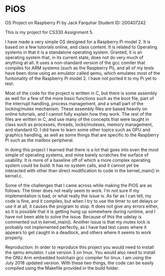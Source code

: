# PiOS
OS Project on Raspberry Pi
by Jack Farquhar
Student ID: 200407242

This is my project for CS330 Assignment 5. 

I have made a very simple OS designed for a Raspberry Pi model 2. It is based on a few tutorials online, and class content. It is related to Operating systems in that it is a standalone operating system. Granted, it is an operating system that, in its current state, does not do very much of anything at all. It uses a non-standard version of the gcc comiler that compiles for ARM systems (such as the Raspberry Pi), and all of my tests have been done using an emulator called qemu, which emulates most of the funtionality of the Raspberry Pi model 2. I have not ported it to my Pi yet to test. 

Most of the code for the project is written in C, but there is some assembly as well for a few of the more basic functions such as the boot file, part of the interrupt handling, process management, and a small part of the locking/mutex mechanism. These assembly files are based heavily on online tutorials, and I cannot fully explain how they work. The rest of the files are written in C, and use many of the concepts that were taught in class such as processes, threads, locks/mutexes, memory management, and standard IO. I did have to learn some other topics such as GPU and graphics handling, as well as some things that are specific to the Raspberry Pi such as the mailbox peripheral. 

In doing this project I learned that there is a lot that goes into even the most simple of operating systems, and mine barely scratches the surface of usability. It is more of a baseline off of which a more complex operating system could be build. It has no system calls, and it cannot yet be interacted with other than direct modification to code in the kernel_main() in kernel.c. 

Some of the challenges that I came across while making the PiOS are as follows:
The timer does not really seem to work. I'm not sure if my implementation is bad, or what really the issue is. As far as I can tell, my code is fine, and it compiles, but when I try to use the timer to set delays or use it at all, it causes the program to stop. It does not give any errors either, so it is possible that it is getting hung up somewhere during runtime, and I have not been able to solve the issue. Because of this the udelay is commented out in kernel_main(). 
Another issue is that my mutex lock is probably not implemented perfectly, as I have had test cases where it appears to get caught in a deadlock, and others where it seems to work properly. 

Reproduction:
In order to reproduce this project you would need to install the qemu emulator. I use version 3 on linux. You would also need to install the GNU Arm embedded toolchain gcc compiler for linux. I am using the July 2018 updated version. With these two things, the code can be easily compiled using the Makefile provided in the build folder. 
